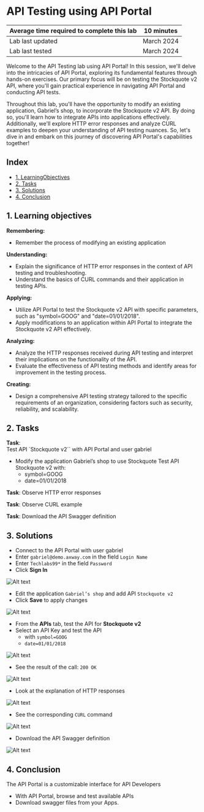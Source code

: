 # API Testing using API Portal

| Average time required to complete this lab | 10 minutes |
| ---- | ---- |
| Lab last updated | March 2024 |
| Lab last tested | March 2024 |

Welcome to the API Testing lab using API Portal! In this session, we'll delve into the intricacies of API Portal, exploring its fundamental features through hands-on exercises. Our primary focus will be on testing the Stockquote v2 API, where you'll gain practical experience in navigating API Portal and conducting API tests.

Throughout this lab, you'll have the opportunity to modify an existing application, Gabriel’s shop, to incorporate the Stockquote v2 API. By doing so, you'll learn how to integrate APIs into applications effectively. Additionally, we'll explore HTTP error responses and analyze CURL examples to deepen your understanding of API testing nuances. So, let's dive in and embark on this journey of discovering API Portal's capabilities together!

## Index

- [1. LearningObjectives](#1-learning-objectives)
- [2. Tasks](#2-tasks)
- [3. Solutions](#3-solutions)
- [4. Conclusion](#4-conclusion)


## 1. Learning objectives

**Remembering:**
   - Remember the process of modifying an existing application

**Understanding:**
   - Explain the significance of HTTP error responses in the context of API testing and troubleshooting.
   - Understand the basics of CURL commands and their application in testing APIs.

**Applying:**
   - Utilize API Portal to test the Stockquote v2 API with specific parameters, such as "symbol=GOOG" and "date=01/01/2018".
   - Apply modifications to an application within API Portal to integrate the Stockquote v2 API effectively.

**Analyzing:**
   - Analyze the HTTP responses received during API testing and interpret their implications on the functionality of the API.
   - Evaluate the effectiveness of API testing methods and identify areas for improvement in the testing process.

**Creating:**
   - Design a comprehensive API testing strategy tailored to the specific requirements of an organization, considering factors such as security, reliability, and scalability.

## 2. Tasks
**Task**:  
Test API `Stockquote v2`` with API Portal and user gabriel
* Modify the application Gabriel’s shop to use Stockquote
Test API Stockquote v2 with:
    * symbol=GOOG
    * date=01/01/2018

**Task**:
Observe HTTP error responses

**Task**:
Observe CURL example

**Task**:
Download the API Swagger definition

## 3. Solutions

* Connect to the API Portal with user gabriel
* Enter `gabriel@demo.axway.com` in the field `Login Name`
* Enter `Techlabs99*` in the field `Password`
* Click **Sign In**

![Alt text](images/image22.png)

* Edit the application `Gabriel’s shop` and add API `Stockquote v2`
* Click **Save** to apply changes

![Alt text](images/image23.png)


* From the **APIs** tab, test the API for **Stockquote v2**
* Select an API Key and test the API 
    * with `symbol=GOOG`
    * `date=01/01/2018`

![Alt text](images/image25.png)

* See the result of the call: `200 OK`

![Alt text](images/image26.png)

* Look at the explanation of HTTP responses

![Alt text](images/image28.png)

* See the corresponding `CURL` command

![Alt text](images/image27.png)

* Download the API Swagger definition


![Alt text](images/image29.png)


## 4. Conclusion

The API Portal is a customizable interface for API Developers
* With API Portal, browse and test available APIs
* Download swagger files from your Apps.



